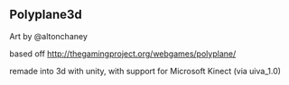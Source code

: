Polyplane3d
----------
Art by @altonchaney

based off http://thegamingproject.org/webgames/polyplane/

remade into 3d with unity, with support for Microsoft Kinect (via uiva_1.0)